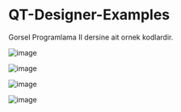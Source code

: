 # QT-Designer-Examples
Gorsel Programlama II dersine ait ornek kodlardir.


![image](https://user-images.githubusercontent.com/5441882/92395167-9261eb80-f12b-11ea-95ca-d88276ae407c.png)

![image](https://user-images.githubusercontent.com/5441882/92395227-ac9bc980-f12b-11ea-8474-47f5b4ad2c95.png)

![image](https://user-images.githubusercontent.com/5441882/92395249-b6253180-f12b-11ea-9f91-8af0f4d10ee9.png)

![image](https://user-images.githubusercontent.com/5441882/92395268-bd4c3f80-f12b-11ea-9a56-a31686dfc3de.png)
